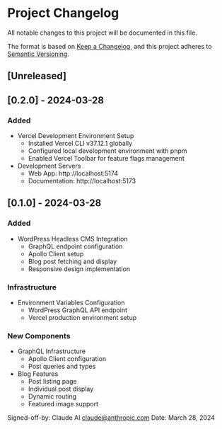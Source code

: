 # Project Changelog

All notable changes to this project will be documented in this file.

The format is based on [Keep a Changelog](https://keepachangelog.com/en/1.0.0/),
and this project adheres to [Semantic Versioning](https://semver.org/spec/v2.0.0.html).

## [Unreleased]

## [0.2.0] - 2024-03-28
### Added
- Vercel Development Environment Setup
  - Installed Vercel CLI v37.12.1 globally
  - Configured local development environment with pnpm
  - Enabled Vercel Toolbar for feature flags management
- Development Servers
  - Web App: http://localhost:5174
  - Documentation: http://localhost:5173

## [0.1.0] - 2024-03-28
### Added
- WordPress Headless CMS Integration
  - GraphQL endpoint configuration
  - Apollo Client setup
  - Blog post fetching and display
  - Responsive design implementation

### Infrastructure
- Environment Variables Configuration
  - WordPress GraphQL API endpoint
  - Vercel production environment setup

### New Components
- GraphQL Infrastructure
  - Apollo Client configuration
  - Post queries and types
- Blog Features
  - Post listing page
  - Individual post display
  - Dynamic routing
  - Featured image support

Signed-off-by: Claude AI <claude@anthropic.com>
Date: March 28, 2024